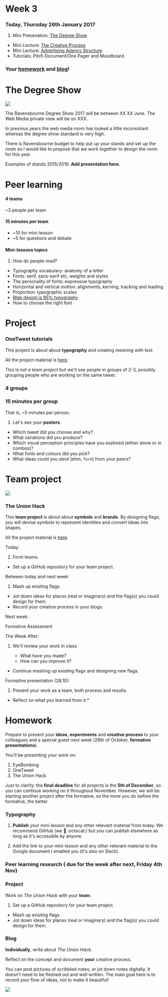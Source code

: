 # Week 3

### Today, Thursday 26th January 2017

1. Mini Presenation: [The Degree Show](#the-degree-show)
* Mini Lecture: [The Creative Process](#the-creative-process)   
* Mini Lecture: [Advertising Agency Structure](#advertising-agency-structure)
* Tutorials: Pitch Document/One Pager and Moodboard. 

### Your [homework](#homework) and [blog](#blog)!

# The Degree Show

![](https://github.com/RavensbourneWebMedia/Digital_Advertising/blob/master/sessions/03/Degree_Show_1_Small.png)

The Ravensbourne Degree Show 2017 will be between XX XX June. The Web Media private view will be on XXX. 

In previous years the web media room has looked a little inconsistant whereas the degree show standard is very high. 

There is Ravensbourne budget to help put up your stands and set up the room so I would like to propose that we work together to design the room for this year. 

Examples of stands 2015/2016. **Add presentation here.** 


# Peer learning

<!-- 

Talk about transferable life skills?

Have a quick convo about feedback from last week (they should have blogged about this)

-->

<!--### Let the peer learning begin-->

#### 4 teams

~3 people per team 

#### 15 minutes per team

* ~10 for mini-lesson 
* ~5 for questions and debate

#### Mini-lessons topics

1. How do people read? 
* Typography vocabulary: anatomy of a letter
* Fonts: serif, sans-serif etc, weights and styles 
* The personality of fonts: expressive typography
* Horizontal and vertical motion: alignments, kerning, tracking and leading 
* Proportion: typographic scales
* [Web design is 95% typography](https://ia.net/know-how/the-web-is-all-about-typography-period) 
* How to choose the right font


# Project

### OneTweet tutorials

This project is about about **typography** and creating *meaning with text*.

All the project material is [here](../../projects/one-tweet).

This is *not a team project* but we'll see people in groups of 2-3, possibly grouping people who are working on the same tweet.

### 4 groups

### 15 minutes per group 

That is, ~5 minutes per person.

1. Let's see your **posters**.
* Which tweet did you choose and why?
* What variations did you produce? 
* Which visual perception principles have you explored (either alone or in combos)?
* What fonts and colours did you pick?
* What ideas could you *steal* (ehm, `fork`) from your peers?


# Team project

![](../../projects/union-hack/assets/net-flag.gif)

### The Union Hack 

This **team project** is about about **symbols** and **brands**. By designing flags, you will devise symbols to represent identities and convert ideas into shapes. 

All the project material is [here](../../projects/union-hack).

Today:

1. Form teams.
* Set up a GitHub repository for your team project.

Between today and next week:

1. Mash up existing flags.
* Jot down ideas for places (real or imaginary) and the flag(s) you could design for them. 
* Record your creative process in your blogs.

Next week:

Formative Assessment

The Week After:

1. We'll review your work in class
	
	* What have you made?
	* How can you improve it?
* Continue mashing up existing flags and designing new flags.	

Formative presentation (28.10):

1. Present your work as a team, both process and results.
* Reflect on what you learned from it.* 
 

# Homework

Prepare to present your **ideas**, **experiments** and **creative process** to your colleagues and a special guest next week (28th of October, **formative presentations**).

You'll be presenting your work on:

1. EyeBombing
2. OneTweet
3. The Union Hack

Just to clarify: the **final deadline** for all projects is the **5th of December**, so you can continue working on it throughout November. However, we will be starting another project after the formative, so the more you do before the formative, the better.

### Typography

1. **Publish** your mini-lesson and any other relevant material from today. We recommend GitHub (we :green_heart: :octocat:) but you can publish elsewhere as long as it's accessible by anyone.

2. Add the link to your mini-lesson and any other relevant material to the Google document I emailed you (it's also on Slack).

### Peer learning research ( due for the week after next, Friday 4th Nov)

### Project 

Work on *The Union Hack* with your **team**.

1. Set up a GitHub repository for your team project.
* Mash up existing flags.
* Jot down ideas for places (real or imaginary) and the flag(s) you could design for them.


### Blog 

**Individually**, write about *The Union Hack*. 

Reflect on the concept and document **your** creative process. 

You can post pictures of scribbled notes, or jot down notes digitally. It doesn't need to be fleshed out and well written. The main goal here is to record your flow of ideas, not to make it beautiful!

[![](assets/the-creative-process.jpg)](https://dribbble.com/shots/1826840--lunchtimedrawings-The-Creative-Process)